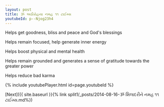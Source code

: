 ```yaml
---
layout: post
title: ૐ અઠીરોહયા નમહ ૧૧ ટાઈમ્સ
youtubeId: p--Njog23h4
---
```

 
 
Helps get goodness, bliss and peace and God's blessings
 
Helps remain focused, help generate inner energy 
 
Helps boost physical and mental health 
 
Helps remain grounded and generates a sense of gratitude towards the greater power 
 
Helps reduce bad karma
 
 
 
 


{% include youtubePlayer.html id=page.youtubeId %}
 
[Next]({{ site.baseurl }}{% link  split1/_posts/2014-08-16-ૐ શિલાદરીને નમહ ૧૧ ટાઈમ્સ.md%})
 

